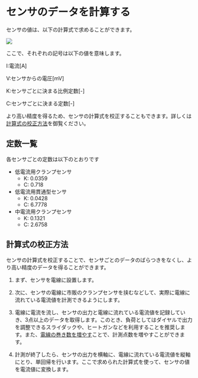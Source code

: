 # センサのデータを計算する

センサの値は、以下の計算式で求めることができます。

<img src="https://latex.codecogs.com/gif.latex?I&space;=&space;KV+C"/>

ここで、それぞれの記号は以下の値を意味します。

I:電流[A]

V:センサからの電圧[mV]

K:センサごとに決まる比例定数[-]

C:センサごとに決まる定数[-]

より高い精度を得るため、センサの計算式を校正することもできます。詳しくは[計算式の校正方法](#計算式の校正方法)を御覧ください。

## 定数一覧

各センサごとの定数は以下のとおりです

- 低電流用クランプセンサ
  - K: 0.0359
  - C: 0.718
- 低電流用貫通型センサ
  - K: 0.0428
  - C: 6.7778
- 中電流用クランプセンサ
  - K: 0.1321
  - C: 2.6758

## 計算式の校正方法

センサの計算式を校正することで、センサごとのデータのばらつきをなくし、より高い精度のデータを得ることができます。

1. まず、センサを電線に設置します。

2. 次に、センサの電線に市販のクランプセンサを挟むなどして、実際に電線に流れている電流値を計測できるようにします。

3. 電線に電流を流し、センサの出力と電線に流れている電流値を記録していき、3点以上のデータを取得します。このとき、負荷としてはダイヤルで出力を調整できるスライダックや、ヒートガンなどを利用することを推奨します。また、[電線の巻き数を増やす]()ことで、計測点数を増やすことができます。

4. 計測が終了したら、センサの出力を横軸に、電線に流れている電流値を縦軸にとり、単回帰を行います。ここで求められた計算式を使って、センサの値を電流値に変換します。
